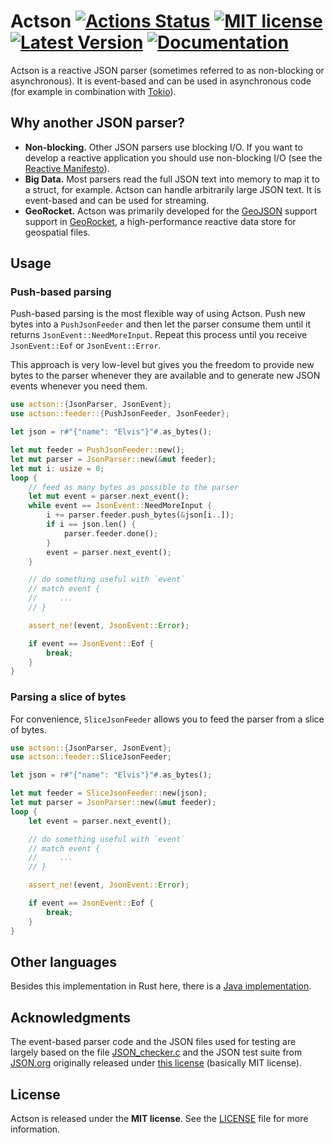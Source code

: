 # Actson [![Actions Status](https://github.com/michel-kraemer/actson-rs/workflows/Rust/badge.svg)](https://github.com/michel-kraemer/actson-rs/actions) [![MIT license](https://img.shields.io/badge/license-MIT-blue.svg)](LICENSE) [![Latest Version](https://img.shields.io/crates/v/actson.svg)](https://crates.io/crates/actson) [![Documentation](https://img.shields.io/docsrs/actson/0.1.0)](https://docs.rs/actson/0.1.0/actson/)

Actson is a reactive JSON parser (sometimes referred to as non-blocking or
asynchronous). It is event-based and can be used in asynchronous code (for example in combination with [Tokio](https://tokio.rs/)).

## Why another JSON parser?

* **Non-blocking.** Other JSON parsers use blocking I/O. If you want to develop a reactive application you should use
  non-blocking I/O (see the [Reactive Manifesto](http://www.reactivemanifesto.org/)).
* **Big Data.** Most parsers read the full JSON text into memory to map it to
  a struct, for example. Actson can handle arbitrarily large JSON text. It is
  event-based and can be used for streaming.
* **GeoRocket.** Actson was primarily developed for the [GeoJSON](http://geojson.org/) support support in [GeoRocket](http://georocket.io),
  a high-performance reactive data store for geospatial files.

## Usage

### Push-based parsing

Push-based parsing is the most flexible way of using Actson. Push new bytes into a
`PushJsonFeeder` and then let the parser consume them until it returns
`JsonEvent::NeedMoreInput`. Repeat this process until you receive
`JsonEvent::Eof` or `JsonEvent::Error`.

This approach is very low-level but gives you the freedom to provide new bytes to the parser
whenever they are available and to generate new JSON events whenever you need them.

```rust
use actson::{JsonParser, JsonEvent};
use actson::feeder::{PushJsonFeeder, JsonFeeder};

let json = r#"{"name": "Elvis"}"#.as_bytes();

let mut feeder = PushJsonFeeder::new();
let mut parser = JsonParser::new(&mut feeder);
let mut i: usize = 0;
loop {
    // feed as many bytes as possible to the parser
    let mut event = parser.next_event();
    while event == JsonEvent::NeedMoreInput {
        i += parser.feeder.push_bytes(&json[i..]);
        if i == json.len() {
            parser.feeder.done();
        }
        event = parser.next_event();
    }

    // do something useful with `event`
    // match event {
    //     ...
    // }

    assert_ne!(event, JsonEvent::Error);

    if event == JsonEvent::Eof {
        break;
    }
}
```

### Parsing a slice of bytes

For convenience, `SliceJsonFeeder` allows you to feed the parser from a slice
of bytes.

```rust
use actson::{JsonParser, JsonEvent};
use actson::feeder::SliceJsonFeeder;

let json = r#"{"name": "Elvis"}"#.as_bytes();

let mut feeder = SliceJsonFeeder::new(json);
let mut parser = JsonParser::new(&mut feeder);
loop {
    let event = parser.next_event();

    // do something useful with `event`
    // match event {
    //     ...
    // }

    assert_ne!(event, JsonEvent::Error);

    if event == JsonEvent::Eof {
        break;
    }
}
```

## Other languages

Besides this implementation in Rust here, there is a [Java implementation](https://github.com/michel-kraemer/actson).

## Acknowledgments

The event-based parser code and the JSON files used for testing are largely
based on the file [JSON_checker.c](http://www.json.org/JSON_checker/) and
the JSON test suite from [JSON.org](http://www.json.org/) originally released
under [this license](LICENSE_JSON_checker) (basically MIT license).

## License

Actson is released under the **MIT license**. See the
[LICENSE](LICENSE) file for more information.

